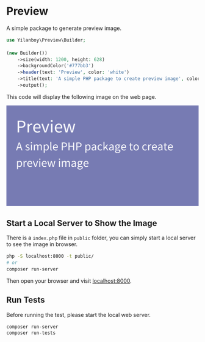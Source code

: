 # Preview

A simple package to generate preview image.

```php
use Yilanboy\Preview\Builder;

(new Builder())
    ->size(width: 1200, height: 628)
    ->backgroundColor('#777bb3')
    ->header(text: 'Preview', color: 'white')
    ->title(text: 'A simple PHP package to create preview image', color: 'white')
    ->output();
```

This code will display the following image on the web page.

![preview](images/preview.png)

## Start a Local Server to Show the Image

There is a `index.php` file in `public` folder, you can simply start a local server to see the image in browser.

```bash
php -S localhost:8000 -t public/
# or
composer run-server
```

Then open your browser and visit [localhost:8000](http://localhost:8000).

## Run Tests

Before running the test, please start the local web server.

```bash
composer run-server
composer run-tests
```
